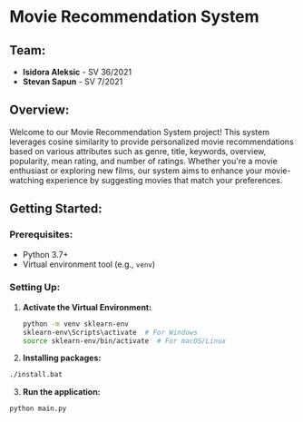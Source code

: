 # Movie Recommendation System

## Team:
- **Isidora Aleksic** - SV 36/2021
- **Stevan Sapun** - SV 7/2021

## Overview:

Welcome to our Movie Recommendation System project! This system leverages cosine similarity to provide personalized movie recommendations based on various attributes such as genre, title, keywords, overview, popularity, mean rating, and number of ratings. Whether you're a movie enthusiast or exploring new films, our system aims to enhance your movie-watching experience by suggesting movies that match your preferences.

## Getting Started:

### Prerequisites:
- Python 3.7+
- Virtual environment tool (e.g., `venv`)

### Setting Up:

1. **Activate the Virtual Environment:**
   ```bash
   python -m venv sklearn-env
   sklearn-env\Scripts\activate  # For Windows
   source sklearn-env/bin/activate  # For macOS/Linux 

2. **Installing packages:**
  ```bash
  ./install.bat
```

3. **Run the application:**
  ```bash 
  python main.py
```
